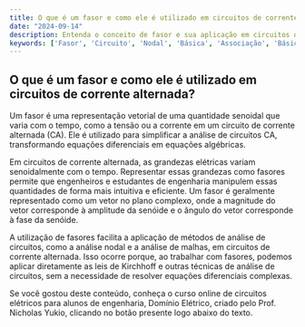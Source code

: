 ```yaml
---
title: O que é um fasor e como ele é utilizado em circuitos de corrente alternada?
date: "2024-09-14"
description: Entenda o conceito de fasor e sua aplicação em circuitos de corrente alternada.
keywords: ['Fasor', 'Circuito', 'Nodal', 'Básica', 'Associação', 'Básico', 'Média']
---
```


## O que é um fasor e como ele é utilizado em circuitos de corrente alternada?

Um fasor é uma representação vetorial de uma quantidade senoidal que varia com o tempo, como a tensão ou a corrente em um circuito de corrente alternada (CA). Ele é utilizado para simplificar a análise de circuitos CA, transformando equações diferenciais em equações algébricas. 

Em circuitos de corrente alternada, as grandezas elétricas variam senoidalmente com o tempo. Representar essas grandezas como fasores permite que engenheiros e estudantes de engenharia manipulem essas quantidades de forma mais intuitiva e eficiente. Um fasor é geralmente representado como um vetor no plano complexo, onde a magnitude do vetor corresponde à amplitude da senóide e o ângulo do vetor corresponde à fase da senóide.

A utilização de fasores facilita a aplicação de métodos de análise de circuitos, como a análise nodal e a análise de malhas, em circuitos de corrente alternada. Isso ocorre porque, ao trabalhar com fasores, podemos aplicar diretamente as leis de Kirchhoff e outras técnicas de análise de circuitos, sem a necessidade de resolver equações diferenciais complexas.

Se você gostou deste conteúdo, conheça o curso online de circuitos elétricos para alunos de engenharia, Domínio Elétrico, criado pelo Prof. Nicholas Yukio, clicando no botão presente logo abaixo do texto.